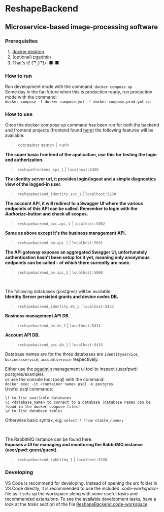 # ReshapeBackend

## Microservice-based image-processing software

### Prerequisites
1. [docker desktop](https://www.docker.com/products/docker-desktop)
2. (optional) [pgadmin](https://www.pgadmin.org/download/)
3. That's it! ( ͡° ͜ʖ ͡°)ﾉ⌐■-■

### How to run
Run development mode with the command: `docker-compose up`\
Some day in the far-future when this is production ready, run production mode with the command:\
`docker-compose -f docker-compose.yml -f docker-compose.prod.yml up`

### How to use
Once the docker-compose up command has been run for both the backend and frontend projects (frontend found [here](https://github.com/tlien/ReshapeFrontend/))
the following features will be available:

> \<container name> | \<url>

**The super basic frontend of the application, use this for testing the login and authorization.**
> `reshapefrontend_spa_1` | `localhost:5300`

**The identity server url, it provides login/logout and a simple diagnostics view of the logged-in user.**
> `reshapebackend_identity.svc_1` | `localhost:5200`

**The account API, it will redirect to a Swagger UI where the various endpoints of this API can be called. Remember to login with the _Authorize_-button and check all scopes.**
> `reshapebackend_acc.api_1` | `localhost:5002`

**Same as above except it's the business management API.**
> `reshapebackend_bm.api_1` | `localhost:5001`

**The API gateway exposes an aggregated Swagger UI, unfortunately authentication hasn't been setup for it yet, meaning only anonymous endpoints can be called - of which there currently are none.**
> `reshapebackend_bm.api_1` | `localhost:5000`

<br />

The following databases (postgres) will be available:\
**Identity Server persisted grants and device codes DB.**
> `reshapebackend_identity.db_1` | `localhost:5433`

**Business management API DB.**
> `reshapebackend_bm.db_1` | `localhost:5434`

**Account API DB.**
> `reshapebackend_acc.db_1` | `localhost:5435`

Database names are for the three databases are `identityservice`, `businessservice`, `accountservice` respectively.

Either use the [pgadmin](https://www.pgadmin.org/download/) management ui tool to inspect (user/pwd: postgres/example).\
or use the console tool (psql) with the command:\
`docker exec -it <container name> psql -U postgres`\
Useful psql commands:
```
\l to list available databases
\c <database_name> to connect to a database (database names can be found in the docker compose files)
\d to list database tables
```
Otherwise basic syntax, e.g: `select * from <table_name>;`

<br />

The RabbitMQ instance can be found here:\
**Exposes a UI for managing and monitoring the RabbitMQ instance (user/pwd: guest/guest).**
> `reshapebackend_rabbitmq_1` | `localhost:5100`

### Developing
VS Code is recommend for developing. Instead of opening the src folder in VS Code directly, it is recommended to use the included _.code-workspace_-file as it sets up the workspace along with some useful _tasks_ and recommended _extensions_.
To see the available development tasks, have a look at the _tasks_ section of the file [ReshapeBackend.code-workspace](ReshapeBackend.code-workspace)
